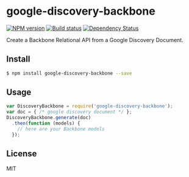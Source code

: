 # google-discovery-backbone

[![NPM version][npm-image]][npm-url]
[![Build status][travis-image]][travis-url]
[![Dependency Status][daviddm-image]][daviddm-url]

Create a Backbone Relational API from a Google Discovery Document.

## Install
```sh
$ npm install google-discovery-backbone --save
```

## Usage
```js
var DiscoveryBackbone = require('google-discovery-backbone');
var doc = { /* google discovery document */ };
DiscoveryBackbone.generate(doc)
  .then(function (models) {
    // here are your Backbone models
  });
```

## License
MIT

[sails-logo]: http://cdn.tjw.io/images/sails-logo.png
[sails-url]: https://sailsjs.org
[npm-image]: https://img.shields.io/npm/v/google-discovery-backbone.svg?style=flat
[npm-url]: https://npmjs.org/package/google-discovery-backbone
[travis-image]: https://img.shields.io/travis/tjwebb/google-discovery-backbone.svg?style=flat
[travis-url]: https://travis-ci.org/tjwebb/google-discovery-backbone
[daviddm-image]: http://img.shields.io/david/tjwebb/google-discovery-backbone.svg?style=flat
[daviddm-url]: https://david-dm.org/tjwebb/google-discovery-backbone

